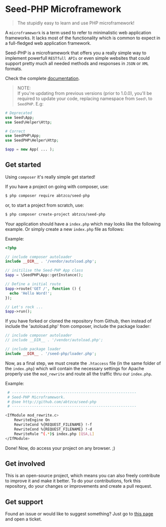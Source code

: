 # Seed-PHP Microframework

> The stupidly easy to learn and use PHP microframework!

A `microframework` is a term used to refer to minimalistic web
application frameworks. It lacks most of the functionality which
is common to expect in a full-fledged web application framework.

Seed-PHP is a microframework that offers you a really simple way
to implement powerfull `RESTfull APIs` or even simple websites that could support pretty much all needed methods and responses in `JSON` or `XML` formats.

Check the complete [documentation](https://github.com/AbtzCo/seed-php/tree/master/docs).

> NOTE: <br >
> If you're updating from previous versions (prior to 1.0.0), you'll be required to update your code, replacing namespace from `Seed\` to `SeedPHP`. E.g: <br >

```php
# Deprecated
use Seed\App;
use Seed\Helper\Http;

# Correct
use SeedPHP\App;
use SeedPHP\Helper\Http;

$app = new App( ... );
```

## Get started

Using `composer` it's really simple get started!

If you have a project on going with composer, use:

```sh
$ php composer require abtzco/seed-php
```

or, to start a project from scratch, use:

```sh
$ php composer create-project abtzco/seed-php
```

Your application should have a `index.php` which may looks like the
following example. Or simply create a new `index.php` file as follows:

Example:

```php
<?php

// include composer autoloader
include __DIR__ . '/vendor/autoload.php';

// initilise the Seed-PHP App class
$app = \SeedPHP\App::getInstance();

// Define a initial route
$app->route('GET /', function () {
  echo 'Hello Word!';
});

// Let's rock ...
$app->run();
```

If you have forked or cloned the repository from Github, then instead of
include the 'autoload.php' from composer, include the package loader:

```php
// include composer autoloader
// include __DIR__ . '/vendor/autoload.php';

// include package loader
include __DIR__ . '/seed-php/loader.php';
```

Now, as a final step, we must create the `.htaccess` file (in the same folder of the `index.php`) which will contain the necessary settings for Apache properly use the `mod_rewrite` and route all the traffic thru our `index.php`.

Example:

```sh
 # --------------------------------------------------------
 # Seed-PHP Microframework.
 # @see http://github.com/abtzco/seed-php
 # --------------------------------------------------------

<IfModule mod_rewrite.c>
    RewriteEngine On
    RewriteCond %{REQUEST_FILENAME} !-f
    RewriteCond %{REQUEST_FILENAME} !-d
    RewriteRule ^(.*)$ index.php [QSA,L]
</IfModule>
```

Done! Now, do access your project on any browser. ;)

## Get involved

This is an open-source project, which means you can also freely
contribute to improve it and make it better. To do your contributions, fork this repository, do your changes or improvements and create a pull request.

## Get support

Found an issue or would like to suggest something? Just go to [this page](https://github.com/AbtzCo/seed-php/issues) and open a ticket.
